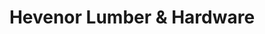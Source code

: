 ---
title: "Hevenor Lumber & Hardware"
url: /bandera/hevenor-lumber-and-hardware/
shop: hardware
---
